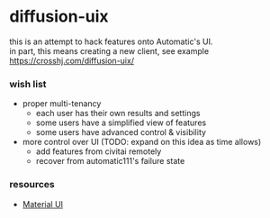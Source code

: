 # diffusion-uix
 
this is an attempt to hack features onto Automatic's UI.   
in part, this means creating a new client, see example https://crosshj.com/diffusion-uix/

### wish list
- proper multi-tenancy
	- each user has their own results and settings
	- some users have a simplified view of features
	- some users have advanced control & visibility
- more control over UI (TODO: expand on this idea as time allows)
	- add features from civitai remotely
	- recover from automatic111's failure state

### resources
- [Material UI](https://mui.com/material-ui/)
